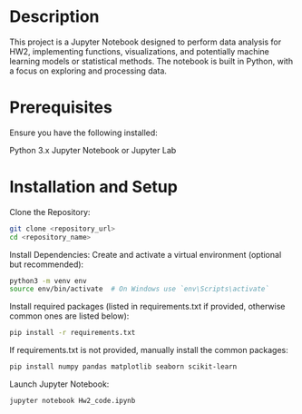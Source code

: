 # Description
This project is a Jupyter Notebook designed to perform data analysis for HW2, implementing functions, visualizations, and potentially machine learning models or statistical methods. The notebook is built in Python, with a focus on exploring and processing data.

# Prerequisites
Ensure you have the following installed:

Python 3.x
Jupyter Notebook or Jupyter Lab

# Installation and Setup
Clone the Repository:
```bash
git clone <repository_url>
cd <repository_name>
```

Install Dependencies: Create and activate a virtual environment (optional but recommended):
```bash
python3 -m venv env
source env/bin/activate  # On Windows use `env\Scripts\activate`
```
Install required packages (listed in requirements.txt if provided, otherwise common ones are listed below):
```bash
pip install -r requirements.txt
```

If requirements.txt is not provided, manually install the common packages:
```bash
pip install numpy pandas matplotlib seaborn scikit-learn
```

Launch Jupyter Notebook:
```bash
jupyter notebook Hw2_code.ipynb
```




